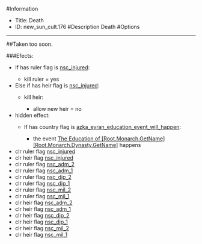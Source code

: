 #Information
 - Title: Death
 - ID: new_sun_cult.176
#Description
Death
#Options

___
##Taken too soon.

###Efects:<ul><li>If has ruler flag is [nsc_injured](../flags/nsc_injured.md):</li><ul><li>kill ruler = yes</li></ul><li>Else if has heir flag is [nsc_injured](../flags/nsc_injured.md):</li><ul><li>kill heir:</li><ul><li>allow new heir = no</li></ul></ul><li>hidden effect:</li><ul><li>If has country flag is [azka_evran_education_event_will_happen](../flags/azka_evran_education_event_will_happen.md):</li><ul><li>the event [The Education of [Root.Monarch.GetName] [Root.Monarch.Dynasty.GetName]](../events/the_education_of_root_monarch_getname_root_monarch_dynasty_getname.md) happens</li></ul></ul><li>clr ruler flag [nsc_injured](../flags/nsc_injured.md)</li><li>clr heir flag [nsc_injured](../flags/nsc_injured.md)</li><li>clr ruler flag [nsc_adm_2](../flags/nsc_adm_2.md)</li><li>clr ruler flag [nsc_adm_1](../flags/nsc_adm_1.md)</li><li>clr ruler flag [nsc_dip_2](../flags/nsc_dip_2.md)</li><li>clr ruler flag [nsc_dip_1](../flags/nsc_dip_1.md)</li><li>clr ruler flag [nsc_mil_2](../flags/nsc_mil_2.md)</li><li>clr ruler flag [nsc_mil_1](../flags/nsc_mil_1.md)</li><li>clr heir flag [nsc_adm_2](../flags/nsc_adm_2.md)</li><li>clr heir flag [nsc_adm_1](../flags/nsc_adm_1.md)</li><li>clr heir flag [nsc_dip_2](../flags/nsc_dip_2.md)</li><li>clr heir flag [nsc_dip_1](../flags/nsc_dip_1.md)</li><li>clr heir flag [nsc_mil_2](../flags/nsc_mil_2.md)</li><li>clr heir flag [nsc_mil_1](../flags/nsc_mil_1.md)</li></ul>
